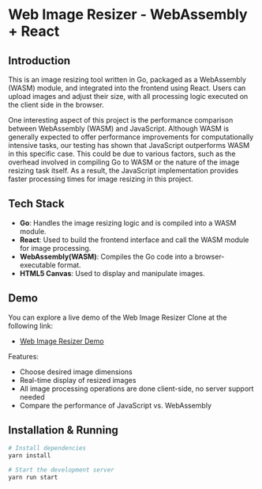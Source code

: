 # Web Image Resizer - WebAssembly + React

## Introduction

This is an image resizing tool written in Go, packaged as a WebAssembly (WASM) module, and integrated into the frontend using React. Users can upload images and adjust their size, with all processing logic executed on the client side in the browser.

One interesting aspect of this project is the performance comparison between WebAssembly (WASM) and JavaScript. Although WASM is generally expected to offer performance improvements for computationally intensive tasks, our testing has shown that JavaScript outperforms WASM in this specific case. This could be due to various factors, such as the overhead involved in compiling Go to WASM or the nature of the image resizing task itself. As a result, the JavaScript implementation provides faster processing times for image resizing in this project.


## Tech Stack

- **Go**: Handles the image resizing logic and is compiled into a WASM module.
- **React**: Used to build the frontend interface and call the WASM module for image processing.
- **WebAssembly(WASM)**: Compiles the Go code into a browser-executable format.
- **HTML5 Canvas**: Used to display and manipulate images.

## Demo

You can explore a live demo of the Web Image Resizer Clone at the following link:

- [Web Image Resizer Demo](https://web-image-resizer.vercel.app/)

Features:

- Choose desired image dimensions
- Real-time display of resized images
- All image processing operations are done client-side, no server support needed
- Compare the performance of JavaScript vs. WebAssembly

## Installation & Running

```bash
# Install dependencies
yarn install

# Start the development server
yarn run start
```
